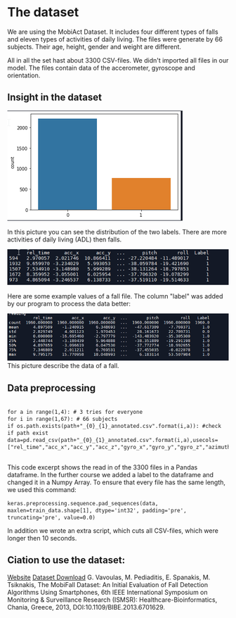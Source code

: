 # The dataset 
We are using the MobiAct Dataset. It includes four different types of falls and eleven types of activities of daily living. 
The files were generate by 66 subjects. Their age, height, gender and weight are different.

All in all the set hast about 3300 CSV-files. We didn't imported all files in our model. The files contain data of the accerometer, gyroscope and orientation.  

## Insight in the dataset
![](https://raw.githubusercontent.com/MatheLi/BWKI/master/res/Verteilung_Sturz_ADL.png?raw=true)

In this picture you can see the distribution of the two labels. There are more activities of daily living (ADL) then falls.

![](https://github.com/MatheLi/BWKI/blob/master/res/sample_FOL.png?raw=true)

Here are some example values of a fall file. The column "label" was added by our program to process the data better:


![](https://github.com/MatheLi/BWKI/blob/master/res/describe_FOL_(3).png?raw=true)
This picture describe the data of a fall. 

## Data preprocessing
```

for a in range(1,4): # 3 tries for everyone
for i in range(1,67): # 66 subjects
if os.path.exists(path+"_{0}_{1}_annotated.csv".format(i,a)): #check if path exist
data=pd.read_csv(path+"_{0}_{1}_annotated.csv".format(i,a),usecols=["rel_time","acc_x","acc_y","acc_z","gyro_x","gyro_y","gyro_z","azimuth","pitch","roll"])
 
```
This code excerpt shows the read in of the 3300 files in a Pandas dataframe. In the further course we added a label to the dataframe and changed it in a Numpy Array.
To ensure that every file has the same length, we used this command:
```
keras.preprocessing.sequence.pad_sequences(data, maxlen=train_data.shape[1], dtype='int32', padding='pre', truncating='pre', value=0.0) 
```
In addition we wrote an extra script, which cuts all CSV-files, which were longer then 10 seconds.

## Ciation to use the dataset: 
[Website](https://bmi.teicrete.gr/en/home/)
[Dataset Download](https://drive.google.com/file/d/0B5VcW5yHhWhieWc5WHlIN0twcUE/edit)
G. Vavoulas, M. Pediaditis, E. Spanakis, M. Tsiknakis, The MobiFall Dataset:
An Initial Evaluation of Fall Detection Algorithms Using Smartphones, 
6th IEEE International Symposium on Monitoring & Surveillance Research (ISMSR): 
Healthcare-Bioinformatics, Chania, Greece, 2013, DOI:10.1109/BIBE.2013.6701629.
